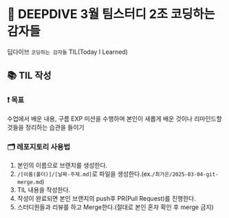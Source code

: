 # 🥔 DEEPDIVE 3월 팀스터디 2조 코딩하는 감자들

딥다이브 `코딩하는 감자들` TIL(Today I Learned)

## 📚 TIL 작성

### ❗️ 목표

수업에서 배운 내용, 구름 EXP 미션을 수행하며 본인이 새롭게 배운 것이나 리마인드할 것들을 정리하는 습관을 들이기

### 🗂️ 레포지토리 사용법

1. 본인의 이름으로 브랜치를 생성한다.
2. `/[이름(폴더)]/[날짜-주제.md]`로 파일을 생성한다.(ex.`/최가은/2025-03-04-git-merge.md`)
3. TIL 내용을 작성한다.
4. 작성이 완료되면 본인 브랜치의 push후 PR(Pull Request)를 진행한다.
5. 스터디원들과 리뷰를 하고 Merge한다.(절대로 본인 혼자 확인 후 merge 금지)
